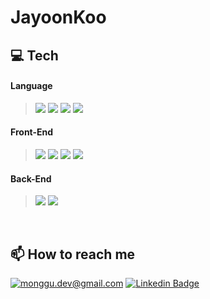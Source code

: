 # JayoonKoo

## 💻 Tech
#### Language
> <img src="https://img.shields.io/badge/JavaScript-yellow?style=flat-square&logo=JavaScript&logoColor=black"/> <img src="https://img.shields.io/badge/TypeScript-007ACC?style=flat-square&logo=TypeScript&logoColor=white"/> <img src="https://img.shields.io/badge/java-green?style=flat-square&logo=java&logoColor=black" /> <img src="https://img.shields.io/badge/Swift-orange?style=flat-square&logo=Swift&logoColor=black"/>
#### Front-End
> <img src="https://img.shields.io/badge/React-61dafb?style=flat-square&logo=React&logoColor=white"/> <img src="https://img.shields.io/badge/ReactNative-blue?style=flat-square&logo=React&logoColor=white"/> <img src="https://img.shields.io/badge/ReactQuery-red?style=flat-square&logo=ReactQuery&logoColor=black"/> <img src="https://img.shields.io/badge/Recoil-blue?style=flat-square&logo=React&logoColor=white"/>
#### Back-End
> <img src="https://img.shields.io/badge/Express-eeeeee?style=flat-square&logo=Express&logoColor=black"/> <img src="https://img.shields.io/badge/Spring-green?style=flat-square&logo=Spring&logoColor=black"/>

<br/>

## 📫 How to reach me
[![monggu.dev@gmail.com](https://img.shields.io/badge/Gmail-d14836?style=flat-square&logo=Gmail&logoColor=white&link=mailto:rnwkdbs12@gmail.com)](mailto:rnwkdbs12@gmail.com)
[![Linkedin Badge](https://img.shields.io/badge/-LinkedIn-blue?style=flat-square&logo=Linkedin&logoColor=white&link=https://www.linkedin.com/in/%EC%9E%90%EC%9C%A4-%EA%B5%AC-90b545227/)](https://www.linkedin.com/in/%EC%9E%90%EC%9C%A4-%EA%B5%AC-90b545227/)

